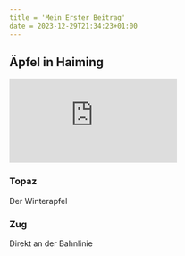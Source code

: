 ```yaml
---
title = 'Mein Erster Beitrag'
date = 2023-12-29T21:34:23+01:00
---
```


## Äpfel in Haiming

![blumen](https://piwigo.schickl.de/i.php?/upload/2023/12/29/20231229102948-27c71afb-me.jpg)

### Topaz

Der Winterapfel 

### Zug

Direkt an der Bahnlinie
